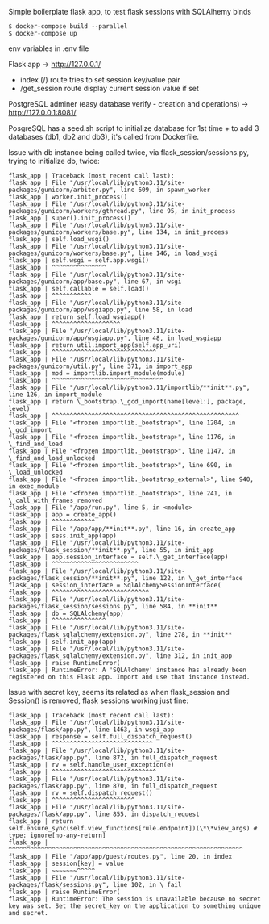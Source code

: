 Simple boilerplate flask app, to test flask sessions with SQLAlhemy binds

```
$ docker-compose build --parallel
$ docker-compose up
```

env variables in .env file

Flask app -> http://127.0.0.1/

- index (/) route tries to set session key/value pair
- /get_session route display current session value if set

PostgreSQL adminer (easy database verify - creation and operations) -> http://127.0.0.1:8081/

PosgreSQL has a seed.sh script to initialize database for 1st time + to add 3 databases (db1, db2 and db3), it's called from Dockerfile.

Issue with db instance being called twice, via flask_session/sessions.py, trying to initialize db, twice:

```flask_app | [2024-03-03 19:34:51 +0000] [10] [ERROR] Exception in worker process
flask_app | Traceback (most recent call last):
flask_app | File "/usr/local/lib/python3.11/site-packages/gunicorn/arbiter.py", line 609, in spawn_worker
flask_app | worker.init_process()
flask_app | File "/usr/local/lib/python3.11/site-packages/gunicorn/workers/gthread.py", line 95, in init_process
flask_app | super().init_process()
flask_app | File "/usr/local/lib/python3.11/site-packages/gunicorn/workers/base.py", line 134, in init_process
flask_app | self.load_wsgi()
flask_app | File "/usr/local/lib/python3.11/site-packages/gunicorn/workers/base.py", line 146, in load_wsgi
flask_app | self.wsgi = self.app.wsgi()
flask_app | ^^^^^^^^^^^^^^^
flask_app | File "/usr/local/lib/python3.11/site-packages/gunicorn/app/base.py", line 67, in wsgi
flask_app | self.callable = self.load()
flask_app | ^^^^^^^^^^^
flask_app | File "/usr/local/lib/python3.11/site-packages/gunicorn/app/wsgiapp.py", line 58, in load
flask_app | return self.load_wsgiapp()
flask_app | ^^^^^^^^^^^^^^^^^^^
flask_app | File "/usr/local/lib/python3.11/site-packages/gunicorn/app/wsgiapp.py", line 48, in load_wsgiapp
flask_app | return util.import_app(self.app_uri)
flask_app | ^^^^^^^^^^^^^^^^^^^^^^^^^^^^^
flask_app | File "/usr/local/lib/python3.11/site-packages/gunicorn/util.py", line 371, in import_app
flask_app | mod = importlib.import_module(module)
flask_app | ^^^^^^^^^^^^^^^^^^^^^^^^^^^^^^^
flask_app | File "/usr/local/lib/python3.11/importlib/**init**.py", line 126, in import_module
flask_app | return \_bootstrap.\_gcd_import(name[level:], package, level)
flask_app | ^^^^^^^^^^^^^^^^^^^^^^^^^^^^^^^^^^^^^^^^^^^^^^^^^^^^
flask_app | File "<frozen importlib._bootstrap>", line 1204, in \_gcd_import
flask_app | File "<frozen importlib._bootstrap>", line 1176, in \_find_and_load
flask_app | File "<frozen importlib._bootstrap>", line 1147, in \_find_and_load_unlocked
flask_app | File "<frozen importlib._bootstrap>", line 690, in \_load_unlocked
flask_app | File "<frozen importlib._bootstrap_external>", line 940, in exec_module
flask_app | File "<frozen importlib._bootstrap>", line 241, in \_call_with_frames_removed
flask_app | File "/app/run.py", line 5, in <module>
flask_app | app = create_app()
flask_app | ^^^^^^^^^^^^
flask_app | File "/app/app/**init**.py", line 16, in create_app
flask_app | sess.init_app(app)
flask_app | File "/usr/local/lib/python3.11/site-packages/flask_session/**init**.py", line 55, in init_app
flask_app | app.session_interface = self.\_get_interface(app)
flask_app | ^^^^^^^^^^^^^^^^^^^^^^^^
flask_app | File "/usr/local/lib/python3.11/site-packages/flask_session/**init**.py", line 122, in \_get_interface
flask_app | session_interface = SqlAlchemySessionInterface(
flask_app | ^^^^^^^^^^^^^^^^^^^^^^^^^^^
flask_app | File "/usr/local/lib/python3.11/site-packages/flask_session/sessions.py", line 584, in **init**
flask_app | db = SQLAlchemy(app)
flask_app | ^^^^^^^^^^^^^^^
flask_app | File "/usr/local/lib/python3.11/site-packages/flask_sqlalchemy/extension.py", line 278, in **init**
flask_app | self.init_app(app)
flask_app | File "/usr/local/lib/python3.11/site-packages/flask_sqlalchemy/extension.py", line 312, in init_app
flask_app | raise RuntimeError(
flask_app | RuntimeError: A 'SQLAlchemy' instance has already been registered on this Flask app. Import and use that instance instead.
```

Issue with secret key, seems its related as when flask_session and Session() is removed, flask sessions working just fine:

```flask_app | [2024-03-03 18:51:18,379] ERROR in app: Exception on / [GET]
flask_app | Traceback (most recent call last):
flask_app | File "/usr/local/lib/python3.11/site-packages/flask/app.py", line 1463, in wsgi_app
flask_app | response = self.full_dispatch_request()
flask_app | ^^^^^^^^^^^^^^^^^^^^^^^^^^^^
flask_app | File "/usr/local/lib/python3.11/site-packages/flask/app.py", line 872, in full_dispatch_request
flask_app | rv = self.handle_user_exception(e)
flask_app | ^^^^^^^^^^^^^^^^^^^^^^^^^^^^^
flask_app | File "/usr/local/lib/python3.11/site-packages/flask/app.py", line 870, in full_dispatch_request
flask_app | rv = self.dispatch_request()
flask_app | ^^^^^^^^^^^^^^^^^^^^^^^
flask_app | File "/usr/local/lib/python3.11/site-packages/flask/app.py", line 855, in dispatch_request
flask_app | return self.ensure_sync(self.view_functions[rule.endpoint])(\*\*view_args) # type: ignore[no-any-return]
flask_app | ^^^^^^^^^^^^^^^^^^^^^^^^^^^^^^^^^^^^^^^^^^^^^^^^^^^^^^^^^^^^^^^^^
flask_app | File "/app/app/guest/routes.py", line 20, in index
flask_app | session[key] = value
flask_app | ~~~~~~~^^^^^
flask_app | File "/usr/local/lib/python3.11/site-packages/flask/sessions.py", line 102, in \_fail
flask_app | raise RuntimeError(
flask_app | RuntimeError: The session is unavailable because no secret key was set. Set the secret_key on the application to something unique and secret.
```
